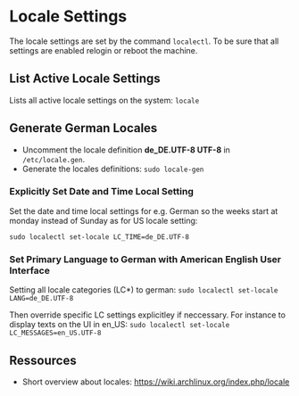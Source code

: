 # Locale Settings

The locale settings are set by the command `localectl`.
To be sure that all settings are enabled relogin or reboot the machine.

## List Active Locale Settings

Lists all active locale settings on the system: `locale`

## Generate German Locales

* Uncomment the locale definition __de_DE.UTF-8 UTF-8__ in `/etc/locale.gen`.
* Generate the locales definitions: `sudo locale-gen`

### Explicitly Set Date and Time Local Setting

Set the date and time local settings for e.g. German so the weeks start at monday instead of Sunday as for US locale setting:

`sudo localectl set-locale LC_TIME=de_DE.UTF-8`

### Set Primary Language to German with American English User Interface

Setting all locale categories (LC*) to german: `sudo localectl set-locale LANG=de_DE.UTF-8`

Then override specific LC settings explicitley if neccessary.
For instance to display texts on the UI in en_US: `sudo localectl set-locale LC_MESSAGES=en_US.UTF-8`

## Ressources

* Short overview about locales: https://wiki.archlinux.org/index.php/locale
